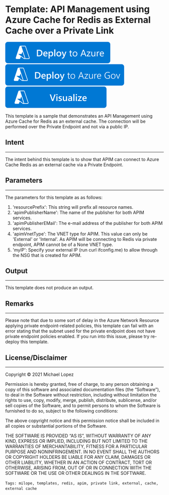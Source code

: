 # Template: API Management using Azure Cache for Redis as External Cache over a Private Link

[![Deploy To Azure](https://raw.githubusercontent.com/Azure/azure-quickstart-templates/master/1-CONTRIBUTION-GUIDE/images/deploytoazure.svg?sanitize=true)](https://portal.azure.com/#create/Microsoft.Template/uri/https%3a%2f%2fraw.githubusercontent.com%2fmilope%2fazuretools%2fmaster%2fsrc%2ftemplates%2fapi-management%2fapim-external-redis-cache-over-private-link%2fazureDeploy.json)
[![Deploy To Azure US Gov](https://raw.githubusercontent.com/Azure/azure-quickstart-templates/master/1-CONTRIBUTION-GUIDE/images/deploytoazuregov.svg?sanitize=true)](https://portal.azure.us/#create/Microsoft.Template/uri/https%3a%2f%2fraw.githubusercontent.com%2fmilope%2fazuretools%2fmaster%2fsrc%2ftemplates%2fapi-management%2fapim-external-redis-cache-over-private-link%2fazureDeploy.json)
[![Visualize](https://raw.githubusercontent.com/Azure/azure-quickstart-templates/master/1-CONTRIBUTION-GUIDE/images/visualizebutton.svg?sanitize=true)](http://armviz.io/#/?load=https%3a%2f%2fraw.githubusercontent.com%2fmilope%2fazuretools%2fmaster%2fsrc%2ftemplates%2fapi-management%2fapim-external-redis-cache-over-private-link%2fazureDeploy.json)

This template is a sample that demonstrates an API Management using Azure Cache for Redis as an external cache. The connection will be performed over the Private Endpoint and not via a public IP.

## Intent

---

The intent behind this template is to show that APIM can connect to Azure Cache Redis as an external cache via a Private Endpoint.

## Parameters

---

The parameters for this template as as follows:

1. 'resourcePrefix': This string will prefix all resource names.
2. 'apimPublisherName': The name of the publisher for both APIM services.
3. 'apimPublisherEMail': The e-mail address of the publisher for both APIM services.
4. 'apimVnetType': The VNET type for APIM. This value can only be 'External' or 'Internal'. As APIM will be connecting to Redis via private endpoint, APIM cannot be of a None VNET type.
5. 'myIP': Specify your external IP (run curl ifconfig.me) to allow through the NSG that is created for APIM.

## Output

---

This template does not produce an output.

## Remarks

---

Please note that due to some sort of delay in the Azure Network Resource applying private endpoint-related policies, this template can fail with an error stating that the subnet used for the private endpoint does not have private endpoint policies enabled. If you run into this issue, please try re-deploy this template.

## License/Disclaimer

---

Copyright © 2021 Michael Lopez

Permission is hereby granted, free of charge, to any person obtaining a copy of
this software and associated documentation files (the “Software”), to deal in
the Software without restriction, including without limitation the rights to
use, copy, modify, merge, publish, distribute, sublicense, and/or sell copies
of the Software, and to permit persons to whom the Software is furnished to do
so, subject to the following conditions:

The above copyright notice and this permission notice shall be included in all
copies or substantial portions of the Software.

THE SOFTWARE IS PROVIDED “AS IS”, WITHOUT WARRANTY OF ANY KIND, EXPRESS OR
IMPLIED, INCLUDING BUT NOT LIMITED TO THE WARRANTIES OF MERCHANTABILITY,
FITNESS FOR A PARTICULAR PURPOSE AND NONINFRINGEMENT. IN NO EVENT SHALL THE
AUTHORS OR COPYRIGHT HOLDERS BE LIABLE FOR ANY CLAIM, DAMAGES OR OTHER
LIABILITY, WHETHER IN AN ACTION OF CONTRACT, TORT OR OTHERWISE, ARISING FROM,
OUT OF OR IN CONNECTION WITH THE SOFTWARE OR THE USE OR OTHER DEALINGS IN THE
SOFTWARE.

`Tags: milope, templates, redis, apim, private link, external, cache, external cache`
